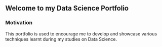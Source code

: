 ## Welcome to my Data Science Portfolio

### Motivation

This portfolio is used to encourage me to develop and showcase various techniques learnt during my studies on Data Science.